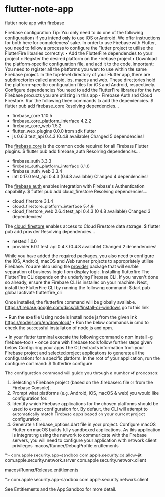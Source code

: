 # flutter-note-app
flutter note app with firebase 

Firebase configuration
Tip: You only need to do one of the following configurations if you intend only to use iOS or Android. We offer instructions for both here for completeness’ sake.
In order to use Firebase with Flutter, you need to follow a process to configure the Flutter project to utilise the FlutterFire libraries correctly:
•	Add the FlutterFire dependencies to your project
•	Register the desired platform on the Firebase project
•	Download the platform-specific configuration file, and add it to the code.
Important: You need to register all the platforms you want to use within the same Firebase project.
In the top-level directory of your Flutter app, there are subdirectories called android, ios,  macos and web. These directories hold the platform-specific configuration files for iOS and Android, respectively.
Configure dependencies
You need to add the FlutterFire libraries for the two Firebase products you are utilizing in this app - Firebase Auth and Cloud Firestore. Run the following three commands to add the dependencies.
$ flutter pub add firebase_core
Resolving dependencies...
+ firebase_core 1.10.5
+ firebase_core_platform_interface 4.2.2
+ firebase_core_web 1.5.2
+ flutter_web_plugins 0.0.0 from sdk flutter
+ js 0.6.3
  test_api 0.4.3 (0.4.8 available)
Changed 5 dependencies!

The [firebase_core](<https://pub.dev/packages/firebase_core>) is the common code required for all Firebase Flutter plugins.
$ flutter pub add firebase_auth
Resolving dependencies...
+ firebase_auth 3.3.3
+ firebase_auth_platform_interface 6.1.8
+ firebase_auth_web 3.3.4
+ intl 0.17.0
  test_api 0.4.3 (0.4.8 available)
Changed 4 dependencies!

The [firebase_auth](<https://pub.dev/packages/firebase_auth>) enables integration with Firebase's Authentication capability.
$ flutter pub add cloud_firestore
Resolving dependencies...
+ cloud_firestore 3.1.4
+ cloud_firestore_platform_interface 5.4.9
+ cloud_firestore_web 2.6.4
  test_api 0.4.3 (0.4.8 available)
Changed 3 dependencies!

The [cloud_firestore](<https://pub.dev/packages/cloud_firestore>) enables access to Cloud Firestore data storage.
$ flutter pub add provider
Resolving dependencies...
+ nested 1.0.0
+ provider 6.0.1
  test_api 0.4.3 (0.4.8 available)
Changed 2 dependencies!

While you have added the required packages, you also need to configure the iOS, Android, macOS and Web runner projects to appropriately utilise Firebase. You are also using the [provider](<https://pub.dev/packages/provider>) package that will enable separation of business logic from display logic.
Installing flutterfire
The FlutterFire CLI depends on the underlying Firebase CLI. If you haven't done so already, ensure the Firebase CLI is installed on your machine.
Next, install the FlutterFire CLI by running the following command:
$ dart pub global activate flutterfire_cli

Once installed, the flutterfire command will be globally available.
https://firebase.google.com/docs/cli#install-cli-windows go to this link
 
•	Run the exe file 
Using node js
Install node js from the given link 
https://nodejs.org/en/download/
•	Run the below commands in cmd to check the successful installation of node js and npm. 
 
•	In your flutter terminal execute the following command
o	npm install -g firebase-tools
•	once done with firebase tools follow further steps given below
Configuring your apps
The CLI extracts information from your Firebase project and selected project applications to generate all the configurations for a specific platform.
In the root of your application, run the configure command:
$ flutterfire configure

The configuration command will guide you through a number of processes:
1.	Selecting a Firebase project (based on the .firebaserc file or from the Firebase Console).
2.	Prompt what platforms (e.g. Android, iOS, macOS & web) you would like configuration for.
3.	Identify which Firebase applications for the chosen platforms should be used to extract configuration for. By default, the CLI will attempt to automatically match Firebase apps based on your current project configuration.
4.	Generate a firebase_options.dart file in your project.
Configure macOS
Flutter on macOS builds fully sandboxed applications. As this application is integrating using the network to communicate with the Firebase servers, you will need to configure your application with network client privileges.
macos/Runner/DebugProfile.entitlements
<?xml version="1.0" encoding="UTF-8"?>
<!DOCTYPE plist PUBLIC "-//Apple//DTD PLIST 1.0//EN" "<http://www.apple.com/DTDs/PropertyList-1.0.dtd>">
<plist version="1.0">
<dict>
        <key>com.apple.security.app-sandbox</key>
        <true/>
        <key>com.apple.security.cs.allow-jit</key>
        <true/>
        <key>com.apple.security.network.server</key>
        <true/>
  <!-- Add the following two lines -->
        <key>com.apple.security.network.client</key>
        <true/>
</dict>
</plist>

macos/Runner/Release.entitlements
<?xml version="1.0" encoding="UTF-8"?>
<!DOCTYPE plist PUBLIC "-//Apple//DTD PLIST 1.0//EN" "<http://www.apple.com/DTDs/PropertyList-1.0.dtd>">
<plist version="1.0">
<dict>
        <key>com.apple.security.app-sandbox</key>
        <true/>
  <!-- Add the following two lines -->
        <key>com.apple.security.network.client</key>
        <true/>
</dict>
</plist>

See Entitlements and the App Sandbox for more detail.

